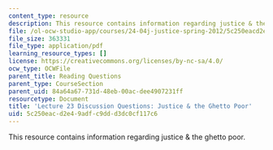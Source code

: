```yaml
---
content_type: resource
description: This resource contains information regarding justice & the ghetto poor.
file: /ol-ocw-studio-app/courses/24-04j-justice-spring-2012/5c250eacd2e49adfc9ddd3dc0cf117c6_MIT24_04JS12_disc23.pdf
file_size: 363331
file_type: application/pdf
learning_resource_types: []
license: https://creativecommons.org/licenses/by-nc-sa/4.0/
ocw_type: OCWFile
parent_title: Reading Questions
parent_type: CourseSection
parent_uid: 84a64a67-731d-48eb-00ac-dee4907231ff
resourcetype: Document
title: 'Lecture 23 Discussion Questions: Justice & the Ghetto Poor'
uid: 5c250eac-d2e4-9adf-c9dd-d3dc0cf117c6
---
```

This resource contains information regarding justice & the ghetto poor.